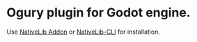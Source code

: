 # Ogury plugin for Godot engine.

Use [NativeLib Addon](https://github.com/DrMoriarty/nativelib) or [NativeLib-CLI](https://github.com/DrMoriarty/nativelib-cli) for installation.
